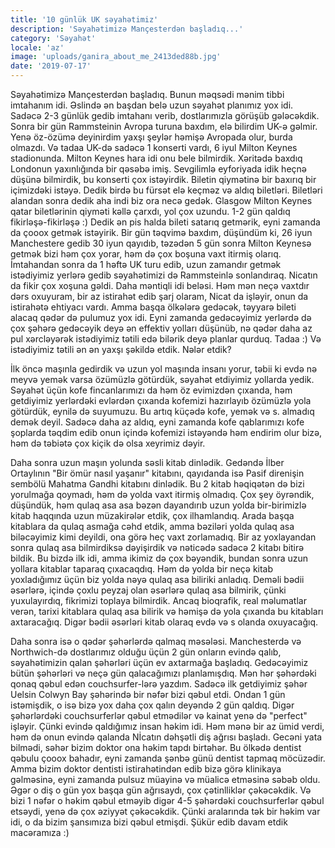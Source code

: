```yaml
---
title: '10 günlük UK səyahətimiz'
description: 'Səyahətimizə Mançesterdən başladıq...'
category: 'Səyahət'
locale: 'az'
image: 'uploads/ganira_about_me_2413ded88b.jpg'
date: '2019-07-17'
---
```


Səyahətimizə Mançesterdən başladıq. Bunun məqsədi mənim tibbi imtahanım idi. Əslində ən başdan belə uzun səyahət planımız yox idi. Sadəcə 2-3 günlük gedib imtahanı verib, dostlarımızla görüşüb gələcəkdik. Sonra bir gün Rammsteinin Avropa turuna baxdım, elə bilirdim UK-ə gəlmir. Yenə öz-özümə deyinirdim yaxşı şeylər həmişə Avropada olur, burda olmazdı. Və tadaa UK-də sadəcə 1 konserti vardı, 6 iyul Milton Keynes stadionunda. Milton Keynes hara idi onu bele bilmirdik. Xəritədə baxdıq Londonun yaxınlığında bir qəsəbə imiş. Sevgilimlə eyforiyada idik heçnə düşünə bilmirdik, bu konserti çox istəyirdik. Biletin qiymətinə bir baxırıq bir içimizdəki istəyə. Dedik birdə bu fürsət elə keçməz və aldıq biletləri. Biletləri alandan sonra dedik aha indi biz ora necə gedək. Glasgow Milton Keynes qatar biletlərinin qiyməti kəllə çarxdı, yol çox uzundu. 1-2 gün qaldıq fikirləşə-fikirləşə :) Dedik ən pis halda bileti satarıq getmərik, eyni zamanda da çooox getmək istəyirik. Bir gün təqvimə baxdım, düşündüm ki, 26 iyun Manchestere gedib 30 iyun qayıdıb, təzədən 5 gün sonra Milton Keynesə getmək bizi həm çox yorar, həm də çox boşuna vaxt itirmiş olarıq. İmtahandan sonra da 1 həftə UK turu edib, uzun zamandır getmək istədiyimiz yerlərə gedib səyahətimizi də Rammsteinlə sonlandıraq. Nicatın da fikir çox xoşuna gəldi. Daha məntiqli idi beləsi. Həm mən neçə vaxtdır dərs oxuyuram, bir az istirahət edib şarj olaram, Nicat da işləyir, onun da istirahətə ehtiyacı vardı. Amma başqa ölkələrə  gedəcək, təyyarə bileti alacaq qədər də pulumuz yox idi. Eyni zamanda gedəcəyimiz yerlərdə də çox şəhərə gedəcəyik deyə ən effektiv yolları düşünüb, nə qədər daha az pul xərcləyərək istədiyimiz tətili edə bilərik deyə planlar qurduq. Tadaa :) Və istədiyimiz tətili ən ən yaxşı şəkildə etdik. Nələr etdik?

İlk öncə maşınla gedirdik və uzun yol maşında insanı yorur, təbii ki evdə nə meyvə yemək varsa özümüzlə götürdük, səyahət etdiyimiz yollarda yedik. Səyahət üçün kofe fincanlarımızı da həm öz evimizdən çıxanda, həm getdiyimiz yerlərdəki evlərdən çıxanda kofemizi hazırlayıb özümüzlə yola götürdük, eynilə də suyumuzu. Bu artıq küçədə kofe, yemək və s. almadıq demək deyil. Sadəcə daha az aldıq, eyni zamanda kofe qablarımızı kofe şoplarda təqdim edib onun içində kofemizi istəyəndə həm endirim olur bizə, həm də təbiətə çox kiçik də olsa xeyrimiz dəyir.

Daha sonra uzun maşın yolunda səsli kitab dinlədik. Gedəndə İlber Ortaylının "Bir ömür nasıl yaşanır" kitabını, qayıdanda isə Pasif direnişin sembölü Mahatma Gandhi kitabını dinlədik. Bu 2 kitab həqiqətən də bizi yorulmağa qoymadı, həm də yolda vaxt itirmiş olmadıq. Çox şey öyrəndik, düşündük, həm qulaq asa asa bəzən dayandırıb uzun yolda bir-birimizlə kitab haqqında uzun müzakirələr etdik, çox ilhamlandıq. Arada başqa kitablara da qulaq asmağa cəhd etdik, amma bəziləri yolda qulaq asa biləcəyimiz kimi deyildi, ona görə heç vaxt zorlamadıq. Bir az yoxlayandan sonra qulaq asa bilmirdiksə dəyişirdik və nəticədə sadəcə 2 kitabı bitirə bildik. Bu bizdə ilk idi, amma ikimiz də çox bəyəndik, bundan sonra uzun yollara kitablar taparaq çıxacaqdıq. Həm də yolda bir neçə kitab yoxladığımız üçün biz yolda nəyə qulaq asa biliriki anladıq. Deməli bədii əsərlərə, içində çoxlu peyzaj olan əsərlərə qulaq asa bilmirik, çünki yuxulayırdıq, fikrimizi toplaya bilmirdik. Ancaq bioqrafik, real məlumatlar verən, tarixi kitablara qulaq asa bilirik və həmişə də yola çıxanda bu kitabları axtaracağıq. Digər bədii əsərləri kitab olaraq evdə və s olanda oxuyacağıq.

Daha sonra isə o qədər şəhərlərdə qalmaq məsələsi. Manchesterdə və Northwich-də dostlarımız olduğu üçün 2 gün onların evində qalıb, səyahətimizin qalan şəhərləri üçün ev axtarmağa başladıq. Gedəcəyimiz bütün şəhərləri və neçə gün qalacağımızı planlamışdıq. Mən hər şəhərdəki qonaq qəbul edən couchsurfer-lərə yazdım. Sadəcə ilk getdiyimiz şəhər Uelsin Colwyn Bay şəhərində bir nəfər bizi qəbul etdi. Ondan 1 gün istəmişdik, o isə bizə yox daha çox qalın deyəndə 2 gün qaldıq. Digər şəhərlərdəki couchsurferlər qəbul etmədilər və kainat yenə də "perfect" işləyir. Çünki evində qaldığımız insan həkim idi. Həm mənə bir az ümid verdi, həm də onun evində qalanda Nİcatın dəhşətli diş ağrısı başladı. Gecəni yata bilmədi, səhər bizim doktor ona həkim tapdı birtəhər. Bu ölkədə dentist qəbulu çooox bahadır, eyni zamanda şənbə günü dentist tapmaq möcüzədir. Amma bizim doktor dentisti istirahətindən edib bizə görə klinikaya gəlməsinə, eyni zamanda pulsuz müayinə və müalicə etməsinə səbəb oldu.  Əgər o diş o gün yox başqa gün ağrısaydı, çox çətinlliklər çəkəcəkdik. Və bizi 1 nəfər o həkim qəbul etməyib digər 4-5 şəhərdəki couchsurferlər qəbul etsəydi, yenə də çox əziyyət çəkəcəkdik. Çünki aralarında tək bir həkim var idi, o da bizim şansımıza bizi qəbul etmişdi. Şükür edib davam etdik macəramıza :)
